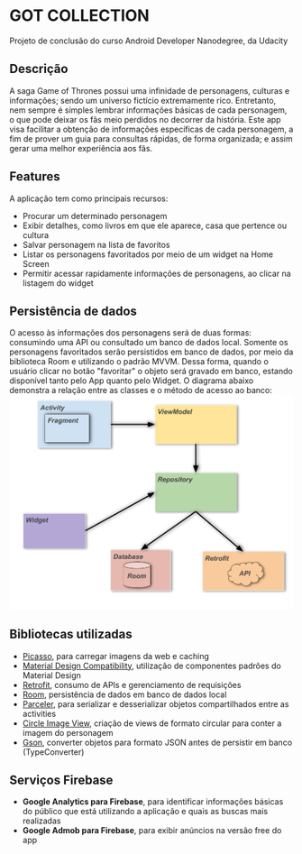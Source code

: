 # GOT COLLECTION
Projeto de conclusão do curso Android Developer Nanodegree, da Udacity

Descrição
---------
A saga Game of Thrones possui uma infinidade de personagens, culturas e informações; sendo um universo fictício extremamente rico. Entretanto, nem sempre é simples lembrar informações básicas de cada personagem, o que pode deixar os fãs meio perdidos no decorrer da história. Este app visa facilitar a obtenção de informações específicas de cada personagem, a fim de prover um guia para consultas rápidas, de forma organizada; e assim gerar uma melhor experiência aos fãs.

Features
--------
A aplicação tem como principais recursos:
  * Procurar um determinado personagem
  * Exibir detalhes, como livros em que ele aparece, casa que pertence ou cultura
  * Salvar personagem na lista de favoritos
  * Listar os personagens favoritados por meio de um widget na Home Screen
  * Permitir acessar rapidamente informações de personagens, ao clicar na listagem do
widget

Persistência de dados
---------------------
O acesso às informações dos personagens será de duas formas: consumindo uma API ou consultado um banco de dados local.
Somente os personagens favoritados serão persistidos em banco de dados, por meio da biblioteca Room e utilizando o padrão MVVM. Dessa forma, quando o usuário clicar no botão "favoritar" o objeto será gravado em banco, estando disponível tanto pelo App quanto pelo Widget.
O diagrama abaixo demonstra a relação entre as classes e o método de acesso ao banco:
![](https://github.com/J-Henrique/Capstone-Project/blob/master/got-collection/docs/images/MVVM_Diagram.png)

Bibliotecas utilizadas
----------------------
  * [Picasso][1], para carregar imagens da web e caching
  * [Material Design Compatibility][2], utilização de componentes padrões do Material Design
  * [Retrofit][3], consumo de APIs e gerenciamento de requisições
  * [Room][4], persistência de dados em banco de dados local
  * [Parceler][5], para serializar e desserializar objetos compartilhados entre as activities
  * [Circle Image View][6], criação de views de formato circular para conter a imagem do personagem
  * [Gson][7], converter objetos para formato JSON antes de persistir em banco (TypeConverter)

Serviços Firebase
-----------------
  * **Google Analytics para Firebase**, para identificar informações básicas do público que
está utilizando a aplicação e quais as buscas mais realizadas
  * **Google Admob para Firebase**, para exibir anúncios na versão free do app

[1]: https://github.com/square/picasso/
[2]: https://material.io/design/
[3]: https://square.github.io/retrofit/
[4]: https://developer.android.com/topic/libraries/architecture/room
[5]: https://github.com/johncarl81/parceler
[6]: https://github.com/hdodenhof/CircleImageView
[7]: https://github.com/google/gson
